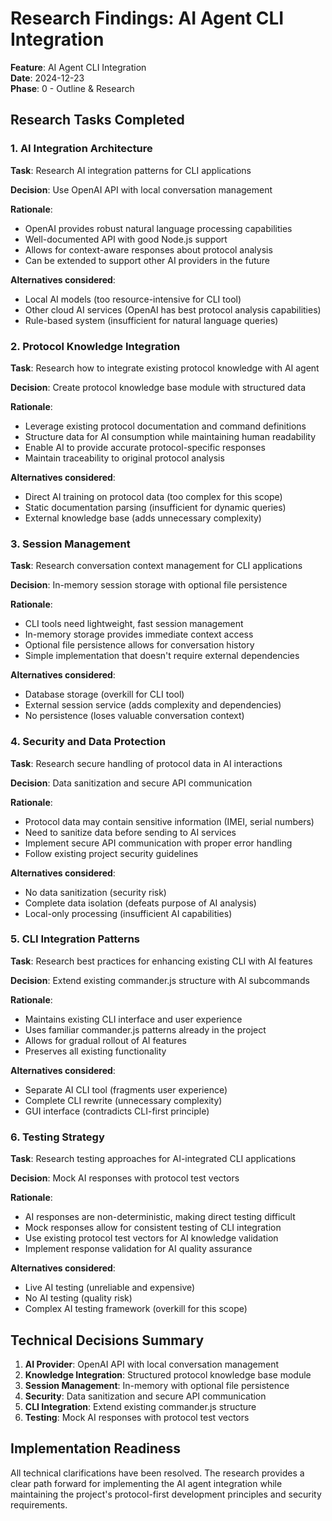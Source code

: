 # Research Findings: AI Agent CLI Integration

**Feature**: AI Agent CLI Integration  
**Date**: 2024-12-23  
**Phase**: 0 - Outline & Research

## Research Tasks Completed

### 1. AI Integration Architecture

**Task**: Research AI integration patterns for CLI applications

**Decision**: Use OpenAI API with local conversation management

**Rationale**: 
- OpenAI provides robust natural language processing capabilities
- Well-documented API with good Node.js support
- Allows for context-aware responses about protocol analysis
- Can be extended to support other AI providers in the future

**Alternatives considered**:
- Local AI models (too resource-intensive for CLI tool)
- Other cloud AI services (OpenAI has best protocol analysis capabilities)
- Rule-based system (insufficient for natural language queries)

### 2. Protocol Knowledge Integration

**Task**: Research how to integrate existing protocol knowledge with AI agent

**Decision**: Create protocol knowledge base module with structured data

**Rationale**:
- Leverage existing protocol documentation and command definitions
- Structure data for AI consumption while maintaining human readability
- Enable AI to provide accurate protocol-specific responses
- Maintain traceability to original protocol analysis

**Alternatives considered**:
- Direct AI training on protocol data (too complex for this scope)
- Static documentation parsing (insufficient for dynamic queries)
- External knowledge base (adds unnecessary complexity)

### 3. Session Management

**Task**: Research conversation context management for CLI applications

**Decision**: In-memory session storage with optional file persistence

**Rationale**:
- CLI tools need lightweight, fast session management
- In-memory storage provides immediate context access
- Optional file persistence allows for conversation history
- Simple implementation that doesn't require external dependencies

**Alternatives considered**:
- Database storage (overkill for CLI tool)
- External session service (adds complexity and dependencies)
- No persistence (loses valuable conversation context)

### 4. Security and Data Protection

**Task**: Research secure handling of protocol data in AI interactions

**Decision**: Data sanitization and secure API communication

**Rationale**:
- Protocol data may contain sensitive information (IMEI, serial numbers)
- Need to sanitize data before sending to AI services
- Implement secure API communication with proper error handling
- Follow existing project security guidelines

**Alternatives considered**:
- No data sanitization (security risk)
- Complete data isolation (defeats purpose of AI analysis)
- Local-only processing (insufficient AI capabilities)

### 5. CLI Integration Patterns

**Task**: Research best practices for enhancing existing CLI with AI features

**Decision**: Extend existing commander.js structure with AI subcommands

**Rationale**:
- Maintains existing CLI interface and user experience
- Uses familiar commander.js patterns already in the project
- Allows for gradual rollout of AI features
- Preserves all existing functionality

**Alternatives considered**:
- Separate AI CLI tool (fragments user experience)
- Complete CLI rewrite (unnecessary complexity)
- GUI interface (contradicts CLI-first principle)

### 6. Testing Strategy

**Task**: Research testing approaches for AI-integrated CLI applications

**Decision**: Mock AI responses with protocol test vectors

**Rationale**:
- AI responses are non-deterministic, making direct testing difficult
- Mock responses allow for consistent testing of CLI integration
- Use existing protocol test vectors for AI knowledge validation
- Implement response validation for AI quality assurance

**Alternatives considered**:
- Live AI testing (unreliable and expensive)
- No AI testing (quality risk)
- Complex AI testing framework (overkill for this scope)

## Technical Decisions Summary

1. **AI Provider**: OpenAI API with local conversation management
2. **Knowledge Integration**: Structured protocol knowledge base module
3. **Session Management**: In-memory with optional file persistence
4. **Security**: Data sanitization and secure API communication
5. **CLI Integration**: Extend existing commander.js structure
6. **Testing**: Mock AI responses with protocol test vectors

## Implementation Readiness

All technical clarifications have been resolved. The research provides a clear path forward for implementing the AI agent integration while maintaining the project's protocol-first development principles and security requirements.